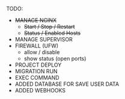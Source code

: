TODO:
- ~~MANAGE NGINX~~
  - ~~Start / Stop / Restart~~
  - ~~Status / Enabled Hosts~~ 
- MANAGE SUPERVISOR
- FIREWALL (UFW)
  - allow / disable
  - show status (open ports)
- PROJECT DEPLOY
- MIGRATION RUN
- EXEC COMMAND
- ADDED DATABASE FOR SAVE USER DATA
- ADDED WEBHOOKS
